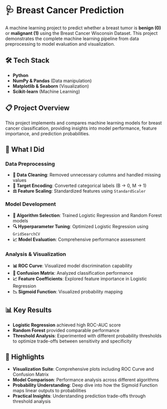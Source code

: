 # 🩺 Breast Cancer Prediction

A machine learning project to predict whether a breast tumor is **benign (0)** or **malignant (1)** using the Breast Cancer Wisconsin Dataset. This project demonstrates the complete machine learning pipeline from data preprocessing to model evaluation and visualization.

## 🛠 Tech Stack

- **Python**
- **NumPy & Pandas** (Data manipulation)
- **Matplotlib & Seaborn** (Visualization)
- **Scikit-learn** (Machine Learning)
  
## 📋 Project Overview

This project implements and compares machine learning models for breast cancer classification, providing insights into model performance, feature importance, and prediction probabilities.

## 🚀 What I Did

### Data Preprocessing
- **🧹 Data Cleaning**: Removed unnecessary columns and handled missing values
- **🔢 Target Encoding**: Converted categorical labels (B → 0, M → 1)
- **⚖️ Feature Scaling**: Standardized features using `StandardScaler`

### Model Development
- **🤖 Algorithm Selection**: Trained Logistic Regression and Random Forest models
- **🔍 Hyperparameter Tuning**: Optimized Logistic Regression using `GridSearchCV`
- **📈 Model Evaluation**: Comprehensive performance assessment

### Analysis & Visualization
- **📊 ROC Curve**: Visualized model discrimination capability
- **🧮 Confusion Matrix**: Analyzed classification performance
- **📈 Feature Coefficients**: Explored feature importance in Logistic Regression
- **📉 Sigmoid Function**: Visualized probability mapping

## 📊 Key Results

- **Logistic Regression** achieved high ROC-AUC score
- **Random Forest** provided comparable performance
- **Threshold Analysis**: Experimented with different probability thresholds to optimize trade-offs between sensitivity and specificity

## 🧩 Highlights

- **Visualization Suite**: Comprehensive plots including ROC Curve and Confusion Matrix
- **Model Comparison**: Performance analysis across different algorithms
- **Probability Understanding**: Deep dive into how the Sigmoid Function maps linear outputs to probabilities
- **Practical Insights**: Understanding prediction trade-offs through threshold analysis


